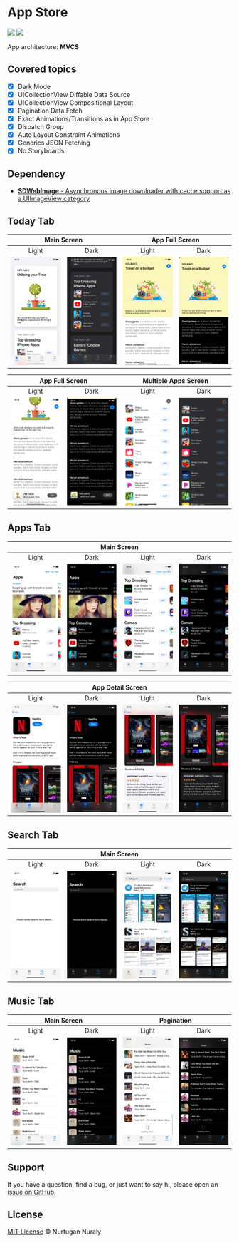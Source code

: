 # App Store
<img src="https://img.shields.io/badge/Swift-5.3-orange"> <img src="https://img.shields.io/badge/iOS-13.2%2B-lightgrey">

App architecture: __MVCS__

## Covered topics
- [x] Dark Mode
- [x] UICollectionView Diffable Data Source
- [x] UICollectionView Compositional Layout
- [x] Pagination Data Fetch
- [x] Exact Animations/Transitions as in App Store 
- [x] Dispatch Group 
- [x] Auto Layout Constraint Animations
- [x] Generics JSON Fetching
- [x] No Storyboards

## Dependency
+ [__SDWebImage__ - Asynchronous image downloader with cache support as a UIImageView category](https://github.com/SDWebImage/SDWebImage)

## Today Tab
<table align="center">
<thead align="center">
  <tr align="center">
    <th colspan=2>Main Screen</th>
    <th colspan=2>App Full Screen</th>
  </tr>
</thead>
<tbody align="center">
  <tr align="center">
    <td align="center">Light</td>
    <td align="center">Dark</td>
    <td align="center">Light</td>
    <td align="center">Dark</td>
  </tr>
  <tr align="center">
    <td align="center"><img src="https://github.com/nurtugan/App-Store/blob/master/Screenshots/Today%20Tab/Simulator%20Screen%20Shot%20-%20iPhone%2011%20-%202020-05-31%20at%2022.12.23.png"/></td>
    <td align="center"><img src="https://github.com/nurtugan/App-Store/blob/master/Screenshots/Today%20Tab/Simulator%20Screen%20Shot%20-%20iPhone%2011%20-%202020-05-31%20at%2022.12.36.png"/></td>
    <td align="center"><img src="https://github.com/nurtugan/App-Store/blob/master/Screenshots/Today%20Tab/Simulator%20Screen%20Shot%20-%20iPhone%2011%20-%202020-05-31%20at%2022.13.05.png"/></td>
    <td align="center"><img src="https://github.com/nurtugan/App-Store/blob/master/Screenshots/Today%20Tab/Simulator%20Screen%20Shot%20-%20iPhone%2011%20-%202020-05-31%20at%2022.13.31.png"/></td>
  </tr>
</tbody>
</table>

<table align="center">
<thead align="center">
  <tr align="center">
    <th colspan=2>App Full Screen</th>
    <th colspan=2>Multiple Apps Screen</th>
  </tr>
</thead>
<tbody align="center">
  <tr align="center">
    <td align="center">Light</td>
    <td align="center">Dark</td>
    <td align="center">Light</td>
    <td align="center">Dark</td>
  </tr>
  <tr align="center">
    <td align="center"><img src="https://github.com/nurtugan/App-Store/blob/master/Screenshots/Today%20Tab/Simulator%20Screen%20Shot%20-%20iPhone%2011%20-%202020-05-31%20at%2022.14.21.png"/></td>
    <td align="center"><img src="https://github.com/nurtugan/App-Store/blob/master/Screenshots/Today%20Tab/Simulator%20Screen%20Shot%20-%20iPhone%2011%20-%202020-05-31%20at%2022.14.58.png"/></td>
    <td align="center"><img src="https://github.com/nurtugan/App-Store/blob/master/Screenshots/Today%20Tab/Simulator%20Screen%20Shot%20-%20iPhone%2011%20-%202020-05-31%20at%2022.15.25.png"/></td>
    <td align="center"><img src="https://github.com/nurtugan/App-Store/blob/master/Screenshots/Today%20Tab/Simulator%20Screen%20Shot%20-%20iPhone%2011%20-%202020-05-31%20at%2022.15.28.png"/></td>
  </tr>
</tbody>
</table>

## Apps Tab
<table align="center">
<thead align="center">
  <tr align="center">
    <th colspan=4>Main Screen</th>
  </tr>
</thead>
<tbody align="center">
  <tr align="center">
    <td align="center">Light</td>
    <td align="center">Dark</td>
    <td align="center">Light</td>
    <td align="center">Dark</td>
  </tr>
  <tr align="center">
    <td align="center"><img src="https://github.com/nurtugan/App-Store/blob/master/Screenshots/Apps%20Tab/Simulator%20Screen%20Shot%20-%20iPhone%2011%20-%202020-05-31%20at%2022.15.48.png"/></td>
    <td align="center"><img src="https://github.com/nurtugan/App-Store/blob/master/Screenshots/Apps%20Tab/Simulator%20Screen%20Shot%20-%20iPhone%2011%20-%202020-05-31%20at%2022.15.51.png"/></td>
    <td align="center"><img src="https://github.com/nurtugan/App-Store/blob/master/Screenshots/Apps%20Tab/Simulator%20Screen%20Shot%20-%20iPhone%2011%20-%202020-05-31%20at%2022.19.12.png"/></td>
    <td align="center"><img src="https://github.com/nurtugan/App-Store/blob/master/Screenshots/Apps%20Tab/Simulator%20Screen%20Shot%20-%20iPhone%2011%20-%202020-05-31%20at%2022.19.14.png"/></td>
  </tr>
</tbody>
</table>

<table align="center">
<thead align="center">
  <tr align="center">
    <th colspan=4>App Detail Screen</th>
  </tr>
</thead>
<tbody align="center">
  <tr align="center">
    <td align="center">Light</td>
    <td align="center">Dark</td>
    <td align="center">Light</td>
    <td align="center">Dark</td>
  </tr>
  <tr align="center">
    <td align="center"><img src="https://github.com/nurtugan/App-Store/blob/master/Screenshots/Apps%20Tab/Simulator%20Screen%20Shot%20-%20iPhone%2011%20-%202020-05-31%20at%2022.16.40.png"/></td>
    <td align="center"><img src="https://github.com/nurtugan/App-Store/blob/master/Screenshots/Apps%20Tab/Simulator%20Screen%20Shot%20-%20iPhone%2011%20-%202020-05-31%20at%2022.16.43.png"/></td>
    <td align="center"><img src="https://github.com/nurtugan/App-Store/blob/master/Screenshots/Apps%20Tab/Simulator%20Screen%20Shot%20-%20iPhone%2011%20-%202020-05-31%20at%2022.16.49.png"/></td>
    <td align="center"><img src="https://github.com/nurtugan/App-Store/blob/master/Screenshots/Apps%20Tab/Simulator%20Screen%20Shot%20-%20iPhone%2011%20-%202020-05-31%20at%2022.16.52.png"/></td>
  </tr>
</tbody>
</table>

## Search Tab
<table align="center">
<thead align="center">
  <tr align="center">
    <th colspan=4>Main Screen</th>
  </tr>
</thead>
<tbody align="center">
  <tr align="center">
    <td align="center">Light</td>
    <td align="center">Dark</td>
    <td align="center">Light</td>
    <td align="center">Dark</td>
  </tr>
  <tr align="center">
    <td align="center"><img src="https://github.com/nurtugan/App-Store/blob/master/Screenshots/Search%20Tab/Simulator%20Screen%20Shot%20-%20iPhone%2011%20-%202020-05-31%20at%2022.17.43.png"/></td>
    <td align="center"><img src="https://github.com/nurtugan/App-Store/blob/master/Screenshots/Search%20Tab/Simulator%20Screen%20Shot%20-%20iPhone%2011%20-%202020-05-31%20at%2022.17.46.png"/></td>
    <td align="center"><img src="https://github.com/nurtugan/App-Store/blob/master/Screenshots/Search%20Tab/Simulator%20Screen%20Shot%20-%20iPhone%2011%20-%202020-05-31%20at%2022.18.00.png"/></td>
    <td align="center"><img src="https://github.com/nurtugan/App-Store/blob/master/Screenshots/Search%20Tab/Simulator%20Screen%20Shot%20-%20iPhone%2011%20-%202020-05-31%20at%2022.18.03.png"/></td>
  </tr>
</tbody>
</table>

## Music Tab
<table align="center">
<thead align="center">
  <tr align="center">
    <th colspan=2>Main Screen</th>
    <th colspan=2>Pagination</th>
  </tr>
</thead>
<tbody align="center">
  <tr align="center">
    <td align="center">Light</td>
    <td align="center">Dark</td>
    <td align="center">Light</td>
    <td align="center">Dark</td>
  </tr>
  <tr align="center">
    <td align="center"><img src="https://github.com/nurtugan/App-Store/blob/master/Screenshots/Music%20Tab/Simulator%20Screen%20Shot%20-%20iPhone%2011%20-%202020-05-31%20at%2022.19.30.png"/></td>
    <td align="center"><img src="https://github.com/nurtugan/App-Store/blob/master/Screenshots/Music%20Tab/Simulator%20Screen%20Shot%20-%20iPhone%2011%20-%202020-05-31%20at%2022.19.35.png"/></td>
    <td align="center"><img src="https://github.com/nurtugan/App-Store/blob/master/Screenshots/Music%20Tab/Simulator%20Screen%20Shot%20-%20iPhone%2011%20-%202020-05-31%20at%2022.19.44.png"/></td>
    <td align="center"><img src="https://github.com/nurtugan/App-Store/blob/master/Screenshots/Music%20Tab/Simulator%20Screen%20Shot%20-%20iPhone%2011%20-%202020-05-31%20at%2022.19.48.png"/></td>
  </tr>
</tbody>
</table>

## Support

If you have a question, find a bug, or just want to say hi, please open an [issue on GitHub](https://github.com/nurtugan/App-Store/issues/new).

## License

[MIT License](./LICENSE.md) © Nurtugan Nuraly
